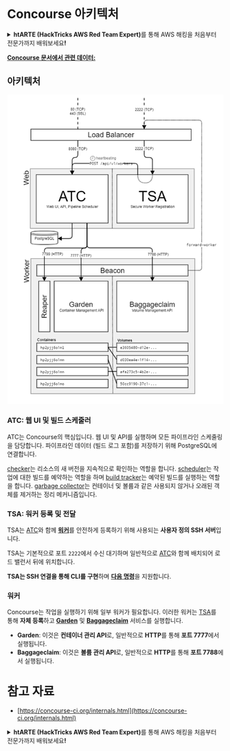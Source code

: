 # Concourse 아키텍처

<details>

<summary><strong>htARTE (HackTricks AWS Red Team Expert)</strong>를 통해 AWS 해킹을 처음부터 전문가까지 배워보세요<strong>!</strong></summary>

HackTricks를 지원하는 다른 방법:

* HackTricks에서 **회사 광고를 보거나 HackTricks를 PDF로 다운로드**하려면 [**SUBSCRIPTION PLANS**](https://github.com/sponsors/carlospolop)를 확인하세요!
* [**공식 PEASS & HackTricks 상품**](https://peass.creator-spring.com)을 구매하세요.
* 독점적인 [**NFT 컬렉션인 The PEASS Family**](https://opensea.io/collection/the-peass-family)를 발견하세요.
* 💬 [**Discord 그룹**](https://discord.gg/hRep4RUj7f) 또는 [**텔레그램 그룹**](https://t.me/peass)에 **참여**하거나 **Twitter** 🐦 [**@hacktricks_live**](https://twitter.com/hacktricks_live)를 **팔로우**하세요.
* **HackTricks**와 **HackTricks Cloud**의 github 저장소에 PR을 제출하여 여러분의 해킹 기법을 공유하세요.

</details>

**[Concourse 문서에서 관련 데이터:](https://concourse-ci.org/internals.html)**

## 아키텍처

![](<../../.gitbook/assets/image (39) (1).png>)

### ATC: 웹 UI 및 빌드 스케줄러

ATC는 Concourse의 핵심입니다. 웹 UI 및 API를 실행하며 모든 파이프라인 스케줄링을 담당합니다. 파이프라인 데이터 (빌드 로그 포함)를 저장하기 위해 PostgreSQL에 연결합니다.

[checker](https://concourse-ci.org/checker.html)는 리소스의 새 버전을 지속적으로 확인하는 역할을 합니다. [scheduler](https://concourse-ci.org/scheduler.html)는 작업에 대한 빌드를 예약하는 역할을 하며 [build tracker](https://concourse-ci.org/build-tracker.html)는 예약된 빌드를 실행하는 역할을 합니다. [garbage collector](https://concourse-ci.org/garbage-collector.html)는 컨테이너 및 볼륨과 같은 사용되지 않거나 오래된 객체를 제거하는 정리 메커니즘입니다.

### TSA: 워커 등록 및 전달

TSA는 [ATC](https://concourse-ci.org/internals.html#component-atc)와 함께 [**워커**](https://concourse-ci.org/internals.html#architecture-worker)를 안전하게 등록하기 위해 사용되는 **사용자 정의 SSH 서버**입니다.

TSA는 기본적으로 포트 `2222`에서 수신 대기하며 일반적으로 [ATC](https://concourse-ci.org/internals.html#component-atc)와 함께 배치되어 로드 밸런서 뒤에 위치합니다.

**TSA는 SSH 연결을 통해 CLI를 구현**하며 [**다음 명령**](https://concourse-ci.org/internals.html#component-tsa)을 지원합니다.

### 워커

Concourse는 작업을 실행하기 위해 일부 워커가 필요합니다. 이러한 워커는 [TSA](https://concourse-ci.org/internals.html#component-tsa)를 통해 **자체 등록**하고 [**Garden**](https://github.com/cloudfoundry-incubator/garden) 및 [**Baggageclaim**](https://github.com/concourse/baggageclaim) 서비스를 실행합니다.

* **Garden**: 이것은 **컨테이너 관리 API**로, 일반적으로 **HTTP**를 통해 **포트 7777**에서 실행됩니다.
* **Baggageclaim**: 이것은 **볼륨 관리 API**로, 일반적으로 **HTTP**를 통해 **포트 7788**에서 실행됩니다.

# 참고 자료
* [https://concourse-ci.org/internals.html](https://concourse-ci.org/internals.html)


<details>

<summary><strong>htARTE (HackTricks AWS Red Team Expert)</strong>를 통해 AWS 해킹을 처음부터 전문가까지 배워보세요<strong>!</strong></summary>

HackTricks를 지원하는 다른 방법:

* HackTricks에서 **회사 광고를 보거나 HackTricks를 PDF로 다운로드**하려면 [**SUBSCRIPTION PLANS**](https://github.com/sponsors/carlospolop)를 확인하세요!
* [**공식 PEASS & HackTricks 상품**](https://peass.creator-spring.com)을 구매하세요.
* 독점적인 [**NFT 컬렉션인 The PEASS Family**](https://opensea.io/collection/the-peass-family)를 발견하세요.
* 💬 [**Discord 그룹**](https://discord.gg/hRep4RUj7f) 또는 [**텔레그램 그룹**](https://t.me/peass)에 **참여**하거나 **Twitter** 🐦 [**@hacktricks_live**](https://twitter.com/hacktricks_live)를 **팔로우**하세요.
* **HackTricks**와 **HackTricks Cloud**의 github 저장소에 PR을 제출하여 여러분의 해킹 기법을 공유하세요.

</details>
